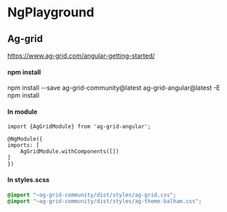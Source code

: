 # NgPlayground

## Ag-grid
https://www.ag-grid.com/angular-getting-started/  

#### npm install
npm install --save ag-grid-community@latest ag-grid-angular@latest -E  
npm install

#### In module
```
import {AgGridModule} from 'ag-grid-angular';

@NgModule({
imports: [
    AgGridModule.withComponents([])
]
})
```

#### In styles.scss
```scss
@import "~ag-grid-community/dist/styles/ag-grid.css";
@import "~ag-grid-community/dist/styles/ag-theme-balham.css";
```

